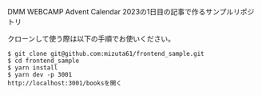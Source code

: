 DMM WEBCAMP Advent Calendar 2023の1日目の記事で作るサンプルリポジトリ

クローンして使う際は以下の手順でお使いください。
``` terminal:terminal
$ git clone git@github.com:mizuta61/frontend_sample.git
$ cd frontend_sample
$ yarn install
$ yarn dev -p 3001
http://localhost:3001/booksを開く
```
